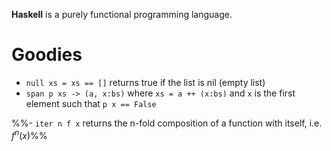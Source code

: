 
**Haskell** is a purely functional programming language.


# Goodies
- `null xs = xs == []` returns true if the list is nil (empty list)
- `span p xs -> (a, x:bs)` where `xs = a ++ (x:bs)` and `x` is the first element such that `p x == False`




%%- `iter n f x` returns the n-fold composition of a function with itself, i.e. $f^{n}(x)$%%


